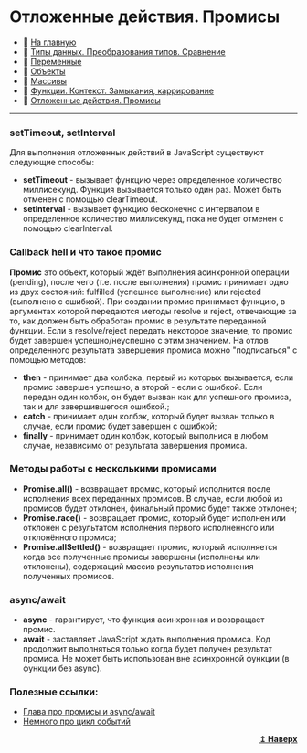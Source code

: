 # Отложенные действия. Промисы
- :page_with_curl: [На главную](../../../README.md)<br>
- :page_with_curl: [Типы данных. Преобразования типов. Сравнение](.data-types_comparison.md)<br>
- :page_with_curl: [Переменные](./variables.md)<br>
- :page_with_curl: [Объекты](./objectss.md)<br>
- :page_with_curl: [Массивы](./arrays.md)<br>
- :page_with_curl: [Функции. Контекст. Замыкания, каррирование](./functions_сontext_сarr_сlosures.md)<br>
- :page_with_curl: [Отложенные действия. Промисы](./delayed-actions_promise.md)<br>
---
### setTimeout, setInterval
Для выполнения отложенных действий в JavaScript существуют следующие способы:
- <b>setTimeout</b> - вызывает функцию через определенное количество миллисекунд. Функция вызывается только один раз. Может быть отменен с помощью clearTimeout.
- <b>setInterval</b> - вызывает функцию бесконечно с интервалом в  определенное количество миллисекунд, пока не будет отменен с помощью clearInterval.

### Callback hell и что такое промис
<b>Промис</b> это объект, который ждёт выполнения асинхронной операции (pending), после чего (т.е. после выполнения) промис принимает одно из двух состояний: fulfilled (успешное выполнение) или rejected (выполнено с ошибкой). При создании промис принимает функцию, в аргументах которой передаются методы resolve и reject, отвечающие за то, как должен быть обработан промис в результате переданной функции. Если в resolve/reject передать некоторое значение, то промис будет завершен успешно/неуспешно с этим значением.
На отлов определенного результата завершения промиса можно "подписаться" с помощью методов:
- <b>then</b> - принимает два колбэка, первый из которых вызывается, если промис завершен успешно, а второй - если с ошибкой. Если передан один колбэк, он будет вызван как для успешного промиса, так и для завершившегося ошибкой.;
- <b>catch</b> - принимает один колбэк, который будет вызван только в случае, если промис будет завершен с ошибкой;
- <b>finally</b> - принимает один колбэк, который выполнися в любом случае, независимо от результата завершения промиса.

### Методы работы с несколькими промисами
- <b>Promise.all()</b> - возвращает промис, который исполнится после исполнения всех переданных промисов. В случае, если любой из промисов будет отклонен, финальный промис будет также отклонен;
- <b>Promise.race()</b> - возвращает промис, который будет исполнен или отклонен с результатом исполнения первого исполненного или отклонённого промиса;
- <b>Promise.allSettled()</b> - возвращает промис, который исполняется когда все полученные промисы завершены (исполнены или отклонены), содержащий массив результатов исполнения полученных промисов.

### async/await

- <b>async</b> - гарантирует, что функция асинхронная и возвращает промис.
- <b>await</b> - заставляет JavaScript ждать выполнения промиса. Код продолжит выполняться только когда будет получен результат промиса. Не может быть использован вне асинхронной функции (в функции без async).

### Полезные ссылки:
- [Глава про промисы и async/await](https://learn.javascript.ru/async)
- [Немного про цикл событий](https://learn.javascript.ru/event-loop)
<div align="right">
  <b><a href="#">↥ Наверх</a></b>
</div>